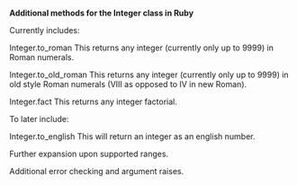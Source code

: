 <b>Additional methods for the Integer class in Ruby</b>

Currently includes:

Integer.to_roman
	This returns any integer (currently only up to 9999) in Roman numerals.

Integer.to_old_roman
	This returns any integer (currently only up to 9999) in old style Roman numerals (VIII as opposed to IV in new Roman).

Integer.fact
	This returns any integer factorial. 


To later include:

Integer.to_english
	This will return an integer as an english number.

Further expansion upon supported ranges.

Additional error checking and argument raises.
